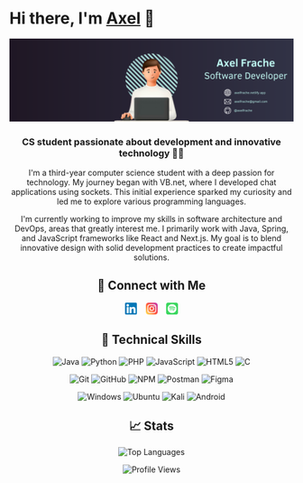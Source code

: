 # Hi there, I'm [Axel](https://axelfrache.netlify.app/) 👋

<p align="center">
  <a href="images/bannerLinkedin.png" target="_blank" rel="noreferrer"><img src="images/bannerLinkedin.png" alt="my banner"></a>
</p>

<h3 align="center">CS student passionate about development and innovative technology 👨‍💻</h3>

<p align="center">
  I'm a third-year computer science student with a deep passion for technology. My journey began with VB.net, where I developed chat applications using sockets. This initial experience sparked my curiosity and led me to explore various programming languages.
</p>
<p align="center">
  I'm currently working to improve my skills in software architecture and DevOps, areas that greatly interest me. I primarily work with Java, Spring, and JavaScript frameworks like React and Next.js. My goal is to blend innovative design with solid development practices to create impactful solutions.
</p>

<h2 align="center">🤝 Connect with Me</h2>

<p align="center">
  <a href="https://www.linkedin.com/in/axel-frache"><img src="images/linkedin.png" alt="axel-frache | LinkedIn" width="21px"/></a>&nbsp;&nbsp;&nbsp;
  <a href="https://instagram.com/axelfrch"><img src="images/instagram.png" alt="axelfrch | Instagram" width="21px"/></a>&nbsp;&nbsp;&nbsp;
  <a href="https://open.spotify.com/user/21gkotrpjlxzbrv3k37z2y3ni?si=578bafbe296a40ed"><img src="images/spotify.png" alt="Axel Frache | Spotify" width="21px"/></a>
</p>

<h2 align="center">💼 Technical Skills</h2>

<p align="center">
  <img src="https://img.shields.io/badge/java-%23ED8B00.svg?style=for-the-badge&logo=openjdk&logoColor=white" alt="Java"/>
  <img src="https://img.shields.io/badge/python-3670A0?style=for-the-badge&logo=python&logoColor=ffdd54" alt="Python"/>
  <img src="https://img.shields.io/badge/php-%23777BB4.svg?style=for-the-badge&logo=php&logoColor=white" alt="PHP"/>
  <img src="https://img.shields.io/badge/javascript-%23323330.svg?style=for-the-badge&logo=javascript&logoColor=%23F7DF1E" alt="JavaScript"/>
  <img src="https://img.shields.io/badge/html5-%23E34F26.svg?style=for-the-badge&logo=html5&logoColor=white" alt="HTML5"/>
  <img src="https://img.shields.io/badge/c-%2300599C.svg?style=for-the-badge&logo=c&logoColor=white" alt="C"/>
</p>

<p align="center">
  <img src="https://img.shields.io/badge/git-%23F05033.svg?style=for-the-badge&logo=git&logoColor=white" alt="Git"/>
  <img src="https://img.shields.io/badge/github-%23121011.svg?style=for-the-badge&logo=github&logoColor=white" alt="GitHub"/>
  <img src="https://img.shields.io/badge/NPM-%23000000.svg?style=for-the-badge&logo=npm&logoColor=white" alt="NPM"/>
  <img src="https://img.shields.io/badge/Postman-FF6C37?style=for-the-badge&logo=postman&logoColor=white" alt="Postman"/>
  <img src="https://img.shields.io/badge/figma-%23F24E1E.svg?style=for-the-badge&logo=figma&logoColor=white" alt="Figma"/>
</p>

<p align="center">
  <img src="https://img.shields.io/badge/Windows-0078D6?style=for-the-badge&logo=windows&logoColor=white" alt="Windows"/>
  <img src="https://img.shields.io/badge/Ubuntu-E95420?style=for-the-badge&logo=ubuntu&logoColor=white" alt="Ubuntu"/>
  <img src="https://img.shields.io/badge/Kali-268BEE?style=for-the-badge&logo=kalilinux&logoColor=white" alt="Kali"/>
  <img src="https://img.shields.io/badge/Android-3DDC84?style=for-the-badge&logo=android&logoColor=white" alt="Android"/>
</p>

<h2 align="center">📈 Stats</h2>

<p align="center">
  <img src="https://github-readme-stats.vercel.app/api/top-langs/?username=axelfrache&layout=compact&theme=cobalt" alt="Top Languages"/>
</p>

<p align="center">
  <img src="https://komarev.com/ghpvc/?username=your-github-axelfrache&color=blue" alt="Profile Views"/>
</p>
